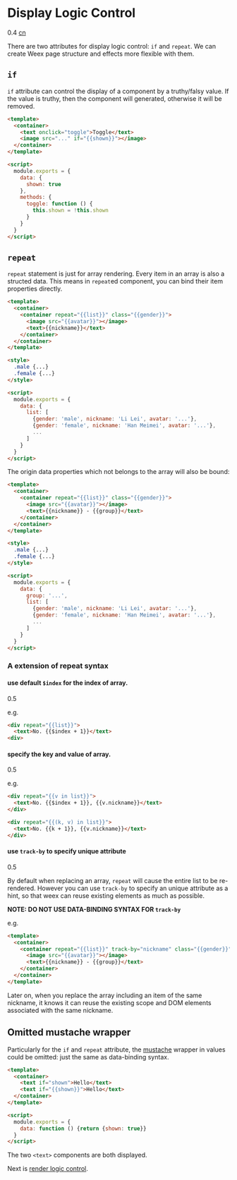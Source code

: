 # Display Logic Control
<span class="weex-version">0.4</span>
<a href="https://github.com/weexteam/article/issues/12"  class="weex-translate">cn</a>

There are two attributes for display logic control: `if` and `repeat`. We can create Weex page structure and effects more flexible with them.

## `if`

`if` attribute can control the display of a component by a truthy/falsy value. If the value is truthy, then the component will generated, otherwise it will be removed.

```html
<template>
  <container>
    <text onclick="toggle">Toggle</text>
    <image src="..." if="{{shown}}"></image>
  </container>
</template>

<script>
  module.exports = {
    data: {
      shown: true
    },
    methods: {
      toggle: function () {
        this.shown = !this.shown
      }
    }
  }
</script>
```

## `repeat`

`repeat` statement is just for array rendering. Every item in an array is also a structed data. This means in `repeat`ed component, you can bind their item properties directly.

```html
<template>
  <container>
    <container repeat="{{list}}" class="{{gender}}">
      <image src="{{avatar}}"></image>
      <text>{{nickname}}</text>
    </container>
  </container>
</template>

<style>
  .male {...}
  .female {...}
</style>

<script>
  module.exports = {
    data: {
      list: [
        {gender: 'male', nickname: 'Li Lei', avatar: '...'},
        {gender: 'female', nickname: 'Han Meimei', avatar: '...'},
        ...
      ]
    }
  }
</script>
```

The origin data properties which not belongs to the array will also be bound:

```html
<template>
  <container>
    <container repeat="{{list}}" class="{{gender}}">
      <image src="{{avatar}}"></image>
      <text>{{nickname}} - {{group}}</text>
    </container>
  </container>
</template>

<style>
  .male {...}
  .female {...}
</style>

<script>
  module.exports = {
    data: {
      group: '...',
      list: [
        {gender: 'male', nickname: 'Li Lei', avatar: '...'},
        {gender: 'female', nickname: 'Han Meimei', avatar: '...'},
        ...
      ]
    }
  }
</script>
```

### A extension of repeat syntax

#### use default `$index` for the index of array.
<span class="weex-version">0.5</span>
 
e.g.

```html
<div repeat="{{list}}">
  <text>No. {{$index + 1}}</text>
<div>
```

#### specify the key and value of array.
<span class="weex-version">0.5</span>

e.g.

```html
<div repeat="{{v in list}}">
  <text>No. {{$index + 1}}, {{v.nickname}}</text>
</div>
```

```html
<div repeat="{{(k, v) in list}}">
  <text>No. {{k + 1}}, {{v.nickname}}</text>
</div>
```

#### use `track-by` to specify unique attribute
<span class="weex-version">0.5</span>
 
By default when replacing an array, `repeat` will cause the entire list to be re-rendered. However you can use `track-by` to specify an unique attribute as a hint, so that weex can reuse existing elements as much as possible.

**NOTE: DO NOT USE DATA-BINDING SYNTAX FOR `track-by`**

e.g.
```html
<template>
  <container>
    <container repeat="{{list}}" track-by="nickname" class="{{gender}}">
      <image src="{{avatar}}"></image>
      <text>{{nickname}} - {{group}}</text>
    </container>
  </container>
</template>
```

Later on, when you replace the array including an item of the same nickname, it knows it can reuse the existing scope and DOM elements associated with the same nickname.

## Omitted mustache wrapper

Particularly for the `if` and `repeat` attribute, the [mustache](https://mustache.github.io/) wrapper in values could be omitted: just the same as data-binding syntax.

```html
<template>
  <container>
    <text if="shown">Hello</text>
    <text if="{{shown}}">Hello</text>
  </container>
</template>

<script>
  module.exports = {
    data: function () {return {shown: true}}
  }
</script>
```

The two `<text>` components are both displayed.

Next is [render logic control](./render-logic.md).
